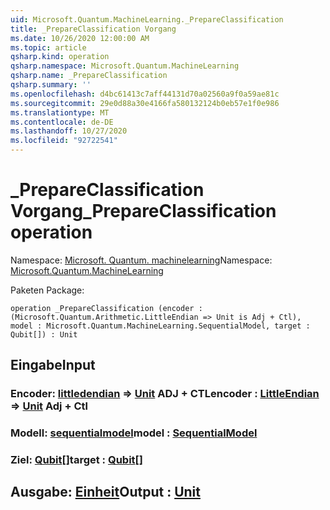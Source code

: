 ```yaml
---
uid: Microsoft.Quantum.MachineLearning._PrepareClassification
title: _PrepareClassification Vorgang
ms.date: 10/26/2020 12:00:00 AM
ms.topic: article
qsharp.kind: operation
qsharp.namespace: Microsoft.Quantum.MachineLearning
qsharp.name: _PrepareClassification
qsharp.summary: ''
ms.openlocfilehash: d4bc61413c7aff44131d70a02560a9f0a59ae81c
ms.sourcegitcommit: 29e0d88a30e4166fa580132124b0eb57e1f0e986
ms.translationtype: MT
ms.contentlocale: de-DE
ms.lasthandoff: 10/27/2020
ms.locfileid: "92722541"
---
```

# <a name="_prepareclassification-operation"></a><span data-ttu-id="0a9af-102">_PrepareClassification Vorgang</span><span class="sxs-lookup"><span data-stu-id="0a9af-102">_PrepareClassification operation</span></span>

<span data-ttu-id="0a9af-103">Namespace: [Microsoft. Quantum. machinelearning](xref:Microsoft.Quantum.MachineLearning)</span><span class="sxs-lookup"><span data-stu-id="0a9af-103">Namespace: [Microsoft.Quantum.MachineLearning](xref:Microsoft.Quantum.MachineLearning)</span></span>

<span data-ttu-id="0a9af-104">Paketen [](https://nuget.org/packages/)</span><span class="sxs-lookup"><span data-stu-id="0a9af-104">Package: [](https://nuget.org/packages/)</span></span>




```qsharp
operation _PrepareClassification (encoder : (Microsoft.Quantum.Arithmetic.LittleEndian => Unit is Adj + Ctl), model : Microsoft.Quantum.MachineLearning.SequentialModel, target : Qubit[]) : Unit
```


## <a name="input"></a><span data-ttu-id="0a9af-105">Eingabe</span><span class="sxs-lookup"><span data-stu-id="0a9af-105">Input</span></span>

### <a name="encoder--littleendian--unit-adj--ctl"></a><span data-ttu-id="0a9af-106">Encoder: [littledendian](xref:Microsoft.Quantum.Arithmetic.LittleEndian) => [Unit](xref:microsoft.quantum.lang-ref.unit) ADJ + CTL</span><span class="sxs-lookup"><span data-stu-id="0a9af-106">encoder : [LittleEndian](xref:Microsoft.Quantum.Arithmetic.LittleEndian) => [Unit](xref:microsoft.quantum.lang-ref.unit) Adj + Ctl</span></span>




### <a name="model--sequentialmodel"></a><span data-ttu-id="0a9af-107">Modell: [sequentialmodel](xref:Microsoft.Quantum.MachineLearning.SequentialModel)</span><span class="sxs-lookup"><span data-stu-id="0a9af-107">model : [SequentialModel](xref:Microsoft.Quantum.MachineLearning.SequentialModel)</span></span>




### <a name="target--qubit"></a><span data-ttu-id="0a9af-108">Ziel: [Qubit](xref:microsoft.quantum.lang-ref.qubit)[]</span><span class="sxs-lookup"><span data-stu-id="0a9af-108">target : [Qubit](xref:microsoft.quantum.lang-ref.qubit)[]</span></span>





## <a name="output--unit"></a><span data-ttu-id="0a9af-109">Ausgabe: [Einheit](xref:microsoft.quantum.lang-ref.unit)</span><span class="sxs-lookup"><span data-stu-id="0a9af-109">Output : [Unit](xref:microsoft.quantum.lang-ref.unit)</span></span>

